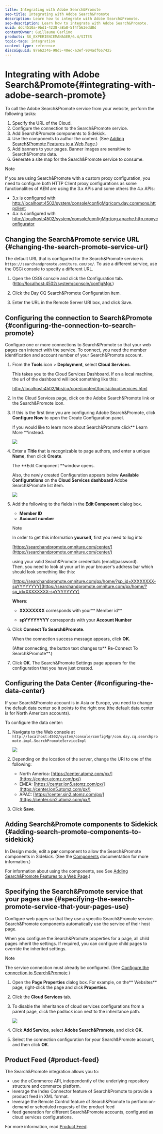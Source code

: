 ```yaml
---
title: Integrating with Adobe Search&Promote
seo-title: Integrating with Adobe Search&Promote
description: Learn how to integrate with Adobe Search&Promote.
seo-description: Learn how to integrate with Adobe Search&Promote.
uuid: ddc4510a-9bd1-4238-a8a8-5f4f563edd8d
contentOwner: Guillaume Carlino
products: SG_EXPERIENCEMANAGER/6.4/SITES
topic-tags: integration
content-type: reference
discoiquuid: 87e62346-98d5-40ec-a3ef-904adf667425
---
```


# Integrating with Adobe Search&Promote{#integrating-with-adobe-search-promote}

To call the Adobe Search&Promote service from your website, perform the following tasks:

1. Specify the URL of the Cloud.
1. Configure the connection to the Search&Promote service.
1. Add Search&Promote components to Sidekick.
1. Use the components to author the content. (See [Adding Search&Promote Features to a Web Page](/help/sites-authoring/search-and-promote.md).)
1. Add banners to your pages. Banner images are sensitive to Search&Promote data.
1. Generate a site map for the Search&Promote service to consume.

>[!NOTE]
>
>If you are using Search&Promote with a custom proxy configuration, you need to configure both HTTP Client proxy configurations as some functionalities of AEM are using the 3.x APIs and some others the 4.x APIs:
>
>* 3.x is configured with [http://localhost:4502/system/console/configMgr/com.day.commons.httpclient](http://localhost:4502/system/console/configMgr/com.day.commons.httpclient)
>* 4.x is configured with [http://localhost:4502/system/console/configMgr/org.apache.http.proxyconfigurator](http://localhost:4502/system/console/configMgr/org.apache.http.proxyconfigurator)
>

## Changing the Search&Promote service URL {#changing-the-search-promote-service-url}

The default URL that is configured for the Search&Promote service is `https://searchandpromote.omniture.com/px/`. To use a different service, use the OSGi console to specify a different URL.

1. Open the OSGi console and click the Configuration tab. ([http://localhost:4502/system/console/configMgr.](http://localhost:4502/system/console/configMgr))  

1. Click the Day CQ Search&Promote Configuration item.
1. Enter the URL in the Remote Server URI box, and click Save.

## Configuring the connection to Search&Promote {#configuring-the-connection-to-search-promote}

Configure one or more connections to Search&Promote so that your web pages can interact with the service. To connect, you need the member identification and account number of your Search&Promote account.

1. From the **Tools** icon &gt; **Deployment**, select **Cloud Services**.

   This takes you to the Cloud Services Dashboard. If on a local machine, the url of the dashboard will look something like this:

   [http://localhost:4502/libs/cq/core/content/tools/cloudservices.html](http://localhost:4502/libs/cq/core/content/tools/cloudservices.html)

1. In the Cloud Services page, click on the Adobe Search&Promote link or the Search&Promote icon.  

1. If this is the first time you are configuring Adobe Search&Promote, click **Configure Now** to open the Create Configuration panel.

   If you would like to learn more about Search&Promote click** Learn More **instead.

   ![](assets/chlimage_1-409.png)

1. Enter a **Title** that is recognizable to page authors, and enter a unique **Name**, then click **Create**.

   The **Edit Component **window opens.  
  
   Also, the newly created Configuration appears below **Available Configurations** on the **Cloud Services dashboard** Adobe Search&Promote list item.

   ![](assets/chlimage_1-410.png)

1. Add the following to the fields in the **Edit Component** dialog box.

    * **Member ID**
    * **Account number**

   >[!NOTE]
   >
   >In order to get this information **yourself,** first you need to log into 
   >
   >
   >[https://searchandpromote.omniture.com/center/](https://searchandpromote.omniture.com/center/)
   >
   >
   >using your valid Seach&Promote credentials (email/password).  
   >Then, you need to look at your url in your brouser's address bar which should look something like this:  
   >[](https://searchandpromote.omniture.com/px/home/?sp_id=XXXXXXXX-spYYYYYYYY)
   >
   >
   >[https://searchandpromote.omniture.com/px/home/?sp_id=XXXXXXXX-spYYYYYYYY](https://searchandpromote.omniture.com/px/home/?sp_id=XXXXXXXX-spYYYYYYYY)
   >
   >
   >**Where:**
   >
   >    
   >    
   >    * **XXXXXXXX** corresponds with your** Member id**
   >    
   >    * **spYYYYYYYY** corresponds with your **Account Number**
   >    
   >    
   >

1. Click **Connect To Search&Promote**.

   When the connection success message appears, click **OK**.

   (After connecting, the button text changes to** Re-Connect To Search&Promote**.)

1. Click **OK**. The Search&Promote Settings page appears for the configuration that you have just created.

## Configuring the Data Center {#configuring-the-data-center}

If your Search&Promote account is in Asia or Europe, you need to change the default data center so it points to the right one (the default data center is for North American accounts).

To configure the data center:

1. Navigate to the Web console at `http://localhost:4502/system/console/configMgr/com.day.cq.searchpromote.impl.SearchPromoteServiceImpl`

   ![](assets/chlimage_1-411.png)

1. Depending on the location of the server, change the URI to one of the following:

    * North America: [https://center.atomz.com/px/](https://center.atomz.com/px/)
    * EMEA: [https://center.lon5.atomz.com/px/](https://center.lon5.atomz.com/px/)
    * APAC: [https://center.sin2.atomz.com/px/](https://center.sin2.atomz.com/px/)

1. Click **Save**.

## Adding Search&Promote components to Sidekick {#adding-search-promote-components-to-sidekick}

In Design mode, edit a **par** component to allow the Search&Promote components in Sidekick. (See the [Components](/help/sites-developing/components.md) documentation for more information.)

For information about using the components, see See [Adding Search&Promote Features to a Web Page](/help/sites-authoring/search-and-promote.md).)

## Specifying the Search&Promote service that your pages use {#specifying-the-search-promote-service-that-your-pages-use}

Configure web pages so that they use a specific Search&Promote service. Search&Promote components automatically use the service of their host page.

When you configure the Search&Promote properties for a page, all child pages inherit the settings. If required, you can configure child pages to override the inherited settings.

>[!NOTE]
>
>The service connection must already be configured. (See [Configure the connection to Search&Promote](#configuring-the-connection-to-search-promote).)

1. Open the **Page Properties** dialog box. For example, on the** Websites** page, right-click the page and click **Properties**.  

1. Click the **Cloud Services** tab.  

1. To disable the inheritance of cloud services configurations from a parent page, click the padlock icon next to the inheritance path.

   ![](assets/sandpinheritpadlock.png)

1. Click **Add Service**, select **Adobe Search&Promote**, and click **OK**.  

1. Select the connection configuration for your Search&Promote account, and then click **OK**.

## Product Feed {#product-feed}

The Search&Promote integration allows you to:

* use the eCommerce API, independently of the underlying repository structure and commerce platform.
* leverage the Index Connector feature of Search&Promote to provide a product feed in XML format.
* leverage the Remote Control feature of Search&Promote to perform on-demand or scheduled requests of the product feed
* feed generation for different Search&Promote accounts, configured as cloud services configurations.

For more information, read [Product Feed](/help/sites-administering/product-feed.md).

